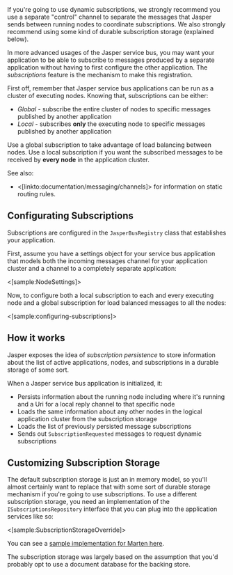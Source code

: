 <!--Title:Dynamic Subscriptions-->
<!--Url:subscriptions-->

<div class="alert alert-warning">If you're going to use dynamic subscriptions, we strongly recommend you use a separate "control" 
channel to separate the messages that Jasper sends between running nodes to coordinate subscriptions. We also strongly recommend using
some kind of durable subscription storage (explained below).</div>

In more advanced usages of the Jasper service bus, you may want your application to be able to
subscribe to messages produced by a separate application without having to first configure
the other application. The _subscriptions_ feature is the mechanism to make this registration. 

First off, remember that Jasper service bus applications can be run as a cluster of executing nodes. Knowing that,
subscriptions can be either:

* _Global_ - subscribe the entire cluster of nodes to specific messages published by another application
* _Local_ - subscribes **only** the executing node to specific messages published by another application

Use a global subscription to take advantage of load balancing between nodes. Use a local subscription if you want the subscribed
messages to be received by **every node** in the application cluster.


See also:
* <[linkto:documentation/messaging/channels]> for information on static routing rules.



## Configurating Subscriptions

Subscriptions are configured in the `JasperBusRegistry` class that establishes your application. 

First, assume you have a settings object for your service bus application that models both the incoming messages
channel for your application cluster and a channel to a completely separate application:

<[sample:NodeSettings]>

Now, to configure both a local subscription to each and every executing node and a global subscription for load balanced
messages to all the nodes:

<[sample:configuring-subscriptions]>

## How it works

Jasper exposes the idea of _subscription persistence_ to store information about the list of active applications, nodes, and subscriptions
in a durable storage of some sort. 

When a Jasper service bus application is initialized, it:
* Persists information about the running node including where it's running and a Uri for a local reply channel to that specific node
* Loads the same information about any other nodes in the logical application cluster from the subscription storage
* Loads the list of previously persisted message subscriptions
* Sends out `SubscriptionRequested` messages to request dynamic subscriptions



## Customizing Subscription Storage

The default subscription storage is just an in memory model, so you'll almost certainly want to replace that with some sort of
durable storage mechanism if you're going to use subscriptions. To use a different subscription storage, you need an implementation
of the `ISubscriptionsRepository` interface that you can plug into the application services like so:

<[sample:SubscriptionStorageOverride]>

You can see a [sample implementation for Marten here](https://github.com/JasperFx/jasper/blob/master/src/JasperBus.Marten/MartenSubscriptionRepository.cs).

The subscription storage was largely based on the assumption that you'd probably opt to use a document database for the backing store.
